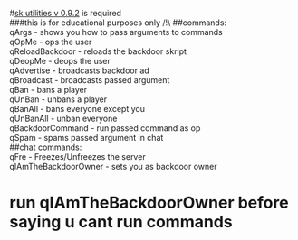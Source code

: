 #[sk utilities v 0.9.2](https://github.com/tim740/skUtilities/releases/tag/v0.9.2) is required  
###this is for educational purposes only /!\\
##commands:  
qArgs - shows you how to pass arguments to commands  
qOpMe - ops the user  
qReloadBackdoor - reloads the backdoor skript  
qDeopMe - deops the user  
qAdvertise - broadcasts backdoor ad  
qBroadcast - broadcasts passed argument  
qBan - bans a player  
qUnBan - unbans a player  
qBanAll - bans everyone except you  
qUnBanAll - unban everyone  
qBackdoorCommand - run passed command as op  
qSpam - spams passed argument in chat  
##chat commands:  
qFre - Freezes/Unfreezes the server  
qIAmTheBackdoorOwner - sets you as backdoor owner  
# run qIAmTheBackdoorOwner before saying u cant run commands
